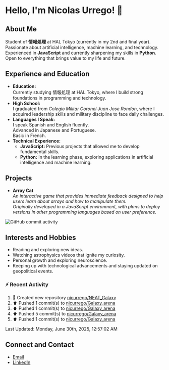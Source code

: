 
# Hello, I'm Nicolas Urrego! 👋

## About Me
Student of **情報処理** at HAL Tokyo (currently in my 2nd and final year).  
Passionate about artificial intelligence, machine learning, and technology.  
Experienced in **JavaScript** and currently sharpening my skills in **Python**.  
Open to everything that brings value to my life and future.

## Experience and Education
- **Education:**  
  Currently studying 情報処理 at HAL Tokyo, where I build strong foundations in programming and technology.
- **High School:**  
  I graduated from *Colegio Militar Coronel Juan Jose Rondon*, where I acquired leadership skills and military discipline to face daily challenges.
- **Languages I Speak:**  
  I speak Spanish and English fluently.  
  Advanced in Japanese and Portuguese.  
  Basic in French.
- **Technical Experience:**  
  - **JavaScript:** Previous projects that allowed me to develop fundamental skills.  
  - **Python:** In the learning phase, exploring applications in artificial intelligence and machine learning.

## Projects
- **Array Cat**  
  *An interactive game that provides immediate feedback designed to help users learn about arrays and how to manipulate them.  
  Originally developed in a JavaScript environment, with plans to deploy versions in other programming languages based on user preference.*

![GitHub commit activity](https://img.shields.io/github/commit-activity/m/nicurrego/ArrayGame)
## Interests and Hobbies
- Reading and exploring new ideas.
- Watching astrophysics videos that ignite my curiosity.
- Personal growth and exploring neuroscience.
- Keeping up with technological advancements and staying updated on geopolitical events.

### :zap: Recent Activity
<!--RECENT_ACTIVITY:start-->
1. 📔 Created new repository [nicurrego/NEAT_Galaxy](https://github.com/nicurrego/NEAT_Galaxy)<br>
2. ⬆️ Pushed 1 commit(s) to [nicurrego/Galaxy_arena](https://github.com/nicurrego/Galaxy_arena)<br>
3. ⬆️ Pushed 1 commit(s) to [nicurrego/Galaxy_arena](https://github.com/nicurrego/Galaxy_arena)<br>
4. ⬆️ Pushed 5 commit(s) to [nicurrego/Galaxy_arena](https://github.com/nicurrego/Galaxy_arena)<br>
5. ⬆️ Pushed 1 commit(s) to [nicurrego/Galaxy_arena](https://github.com/nicurrego/Galaxy_arena)<br>
<!--RECENT_ACTIVITY:end-->

<!--RECENT_ACTIVITY:last_update-->
Last Updated: Monday, June 30th, 2025, 12:57:02 AM
<!--RECENT_ACTIVITY:last_update_end-->

## Connect and Contact
- [Email](mailto:nicurrego+github@gmail.com)  
- [LinkedIn](https://www.linkedin.com/in/nicolasurregodiaz)




